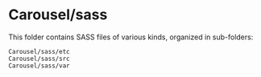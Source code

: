 # Carousel/sass

This folder contains SASS files of various kinds, organized in sub-folders:

    Carousel/sass/etc
    Carousel/sass/src
    Carousel/sass/var
